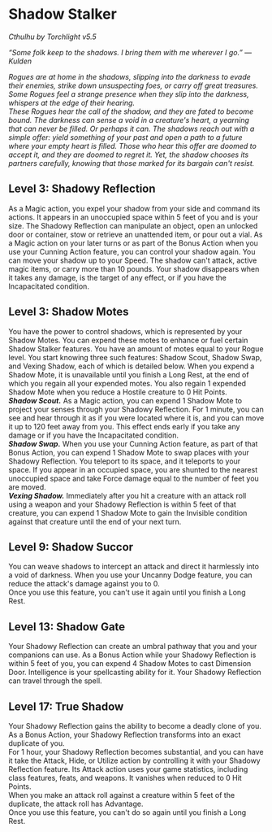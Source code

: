 # Shadow Stalker
*Cthulhu by Torchlight v5.5*

*“Some folk keep to the shadows. I bring them with me wherever I go.” — Kulden*

*Rogues are at home in the shadows, slipping into the darkness to evade their enemies, strike down unsuspecting foes, or carry off great treasures. Some Rogues feel a strange presence when they slip into the darkness, whispers at the edge of their hearing.*  
*These Rogues hear the call of the shadow, and they are fated to become bound. The darkness can sense a void in a creature's heart, a yearning that can never be filled. Or perhaps it can. The shadows reach out with a simple offer: yield something of your past and open a path to a future where your empty heart is filled. Those who hear this offer are doomed to accept it, and they are doomed to regret it. Yet, the shadow chooses its partners carefully, knowing that those marked for its bargain can't resist.*

## Level 3: Shadowy Reflection
As a Magic action, you expel your shadow from your side and command its actions. It appears in an unoccupied space within 5 feet of you and is your size. The Shadowy Reflection can manipulate an object, open an unlocked door or container, stow or retrieve an unattended item, or pour out a vial. As a Magic action on your later turns or as part of the Bonus Action when you use your Cunning Action feature, you can control your shadow again. You can move your shadow up to your Speed. The shadow can't attack, active magic items, or carry more than 10 pounds. Your shadow disappears when it takes any damage, is the target of any effect, or if you have the Incapacitated condition.

## Level 3: Shadow Motes
You have the power to control shadows, which is represented by your Shadow Motes. You can expend these motes to enhance or fuel certain Shadow Stalker features. You have an amount of motes equal to your Rogue level. You start knowing three such features: Shadow Scout, Shadow Swap, and Vexing Shadow, each of which is detailed below. When you expend a Shadow Mote, it is unavailable until you finish a Long Rest, at the end of which you regain all your expended motes. You also regain 1 expended Shadow Mote when you reduce a Hostile creature to 0 Hit Points.  
***Shadow Scout.*** As a Magic action, you can expend 1 Shadow Mote to project your senses through your Shadowy Reflection. For 1 minute, you can see and hear through it as if you were located where it is, and you can move it up to 120 feet away from you. This effect ends early if you take any damage or if you have the Incapacitated condition.  
***Shadow Swap.*** When you use your Cunning Action feature, as part of that Bonus Action, you can expend 1 Shadow Mote to swap places with your Shadowy Reflection. You teleport to its space, and it teleports to your space. If you appear in an occupied space, you are shunted to the nearest unoccupied space and take Force damage equal to the number of feet you are moved.  
***Vexing Shadow.*** Immediately after you hit a creature with an attack roll using a weapon and your Shadowy Reflection is within 5 feet of that creature, you can expend 1 Shadow Mote to gain the Invisible condition against that creature until the end of your next turn.

## Level 9: Shadow Succor
You can weave shadows to intercept an attack and direct it harmlessly into a void of darkness. When you use your Uncanny Dodge feature, you can reduce the attack's damage against you to 0.  
Once you use this feature, you can't use it again until you finish a Long Rest.

## Level 13: Shadow Gate
Your Shadowy Reflection can create an umbral pathway that you and your companions can use. As a Bonus Action while your Shadowy Reflection is within 5 feet of you, you can expend 4 Shadow Motes to cast Dimension Door. Intelligence is your spellcasting ability for it. Your Shadowy Reflection can travel through the spell.

## Level 17: True Shadow
Your Shadowy Reflection gains the ability to become a deadly clone of you. As a Bonus Action, your Shadowy Reflection transforms into an exact duplicate of you.  
For 1 hour, your Shadowy Reflection becomes substantial, and you can have it take the Attack, Hide, or Utilize action by controlling it with your Shadowy Reflection feature. Its Attack action uses your game statistics, including class features, feats, and weapons. It vanishes when reduced to 0 Hit Points.  
When you make an attack roll against a creature within 5 feet of the duplicate, the attack roll has Advantage.  
Once you use this feature, you can't do so again until you finish a Long Rest.